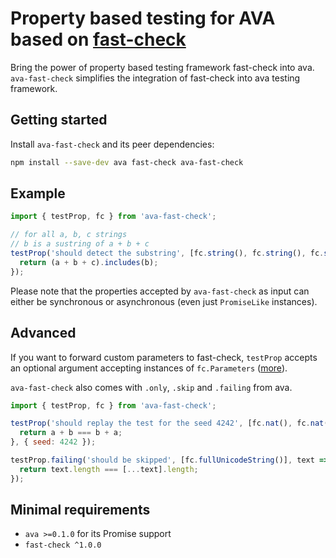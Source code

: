 # Property based testing for AVA based on [fast-check](https://github.com/dubzzz/fast-check/)

Bring the power of property based testing framework fast-check into ava.
`ava-fast-check` simplifies the integration of fast-check into ava testing framework.

## Getting started

Install `ava-fast-check` and its peer dependencies:

```bash
npm install --save-dev ava fast-check ava-fast-check
```

## Example

```javascript
import { testProp, fc } from 'ava-fast-check';

// for all a, b, c strings
// b is a sustring of a + b + c
testProp('should detect the substring', [fc.string(), fc.string(), fc.string()], (a, b, c) => {
  return (a + b + c).includes(b);
});
```

Please note that the properties accepted by `ava-fast-check` as input can either be synchronous or asynchronous (even just `PromiseLike` instances).

## Advanced

If you want to forward custom parameters to fast-check, `testProp` accepts an optional argument accepting instances of `fc.Parameters` ([more](https://github.com/dubzzz/fast-check/blob/master/documentation/Runners.md#runners)).

`ava-fast-check` also comes with `.only`, `.skip` and `.failing` from ava.

```javascript
import { testProp, fc } from 'ava-fast-check';

testProp('should replay the test for the seed 4242', [fc.nat(), fc.nat()], (a, b) => {
  return a + b === b + a;
}, { seed: 4242 });

testProp.failing('should be skipped', [fc.fullUnicodeString()], text => {
  return text.length === [...text].length;
});
```

## Minimal requirements

- `ava >=0.1.0` for its Promise support
- `fast-check ^1.0.0`

